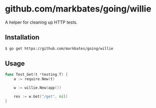 # github.com/markbates/going/willie

A helper for cleaning up HTTP tests.

## Installation

```bash
$ go get https://github.com/markbates/going/willie
```

## Usage

```go
func Test_Get(t *testing.T) {
	a := require.New(t)

	w := willie.New(app())

	res := w.Get("/get", nil)
}
```
